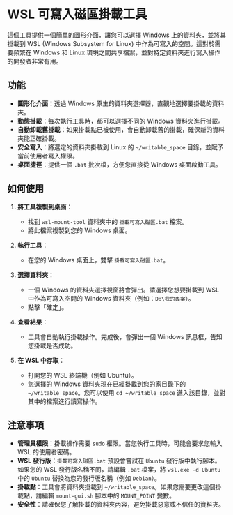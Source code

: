 # WSL 可寫入磁區掛載工具

這個工具提供一個簡單的圖形介面，讓您可以選擇 Windows 上的資料夾，並將其掛載到 WSL (Windows Subsystem for Linux) 中作為可寫入的空間。這對於需要頻繁在 Windows 和 Linux 環境之間共享檔案，並對特定資料夾進行寫入操作的開發者非常有用。

## 功能

*   **圖形化介面**：透過 Windows 原生的資料夾選擇器，直觀地選擇要掛載的資料夾。
*   **動態掛載**：每次執行工具時，都可以選擇不同的 Windows 資料夾進行掛載。
*   **自動卸載舊掛載**：如果掛載點已被使用，會自動卸載舊的掛載，確保新的資料夾能正確掛載。
*   **安全寫入**：將選定的資料夾掛載到 Linux 的 `~/writable_space` 目錄，並賦予當前使用者寫入權限。
*   **桌面捷徑**：提供一個 `.bat` 批次檔，方便您直接從 Windows 桌面啟動工具。

## 如何使用

1.  **將工具複製到桌面**：
    *   找到 `wsl-mount-tool` 資料夾中的 `掛載可寫入磁區.bat` 檔案。
    *   將此檔案複製到您的 Windows 桌面。

2.  **執行工具**：
    *   在您的 Windows 桌面上，雙擊 `掛載可寫入磁區.bat`。

3.  **選擇資料夾**：
    *   一個 Windows 的資料夾選擇視窗將會彈出。請選擇您想要掛載到 WSL 中作為可寫入空間的 Windows 資料夾（例如：`D:\我的專案`）。
    *   點擊「確定」。

4.  **查看結果**：
    *   工具會自動執行掛載操作。完成後，會彈出一個 Windows 訊息框，告知您掛載是否成功。

5.  **在 WSL 中存取**：
    *   打開您的 WSL 終端機（例如 Ubuntu）。
    *   您選擇的 Windows 資料夾現在已經掛載到您的家目錄下的 `~/writable_space`。您可以使用 `cd ~/writable_space` 進入該目錄，並對其中的檔案進行讀寫操作。

## 注意事項

*   **管理員權限**：掛載操作需要 `sudo` 權限。當您執行工具時，可能會要求您輸入 WSL 的使用者密碼。
*   **WSL 發行版**：`掛載可寫入磁區.bat` 預設會嘗試在 `Ubuntu` 發行版中執行腳本。如果您的 WSL 發行版名稱不同，請編輯 `.bat` 檔案，將 `wsl.exe -d Ubuntu` 中的 `Ubuntu` 替換為您的發行版名稱（例如 `Debian`）。
*   **掛載點**：工具會將資料夾掛載到 `~/writable_space`。如果您需要更改這個掛載點，請編輯 `mount-gui.sh` 腳本中的 `MOUNT_POINT` 變數。
*   **安全性**：請確保您了解掛載的資料夾內容，避免掛載惡意或不信任的資料夾。
